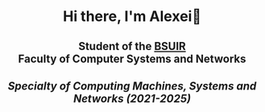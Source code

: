 <h1 align="center">Hi there, I'm Alexei👋<br></h1>
<h2 align="center">Student of the <a href="https://www.bsuir.by/" height="24" target="_blank">BSUIR</a><br>
<align="center">Faculty of Computer Systems and Networks<a height="24"</a><br>
<h5 align="center">Specialty of Computing Machines, Systems and Networks (2021-2025)</h2>



<!--
### Hi there 👋

**kefirchk/kefirchk** is a ✨ _special_ ✨ repository because its `README.md` (this file) appears on your GitHub profile.

Here are some ideas to get you started:

- 🔭 I’m currently working on ...
- 🌱 I’m currently learning ...
- 👯 I’m looking to collaborate on ...
- 🤔 I’m looking for help with ...
- 💬 Ask me about ...
- 📫 How to reach me: ...
- 😄 Pronouns: ...
- ⚡ Fun fact: ...
-->
